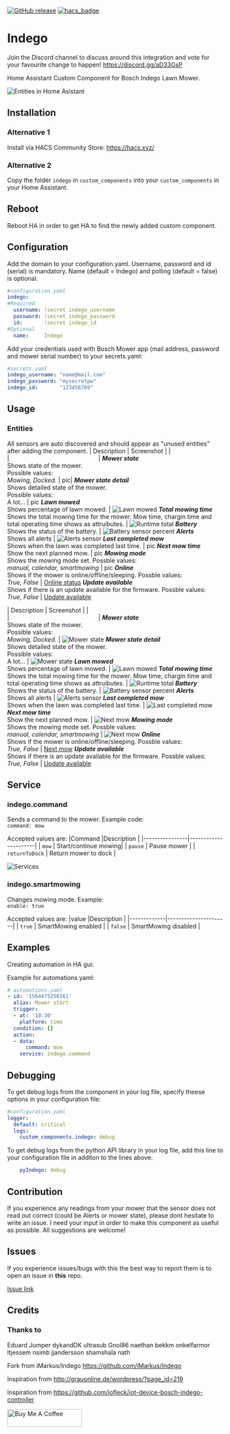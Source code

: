 [![GitHub release](https://img.shields.io/github/release/jm-73/Indego.svg)](https://GitHub.com/jm-73/Indego/releases/) [![hacs_badge](https://img.shields.io/badge/HACS-Default-orange.svg)](https://github.com/custom-components/hacs)

# Indego
Join the Discord channel to discuss around this integration and vote for your favourite change to happen!
https://discord.gg/aD33GsP

Home Assistant Custom Component for Bosch Indego Lawn Mower.

![Entities in Home Asistant](/doc/0-Sensors_1.png)

## Installation

### Alternative 1
Install via HACS Community Store: https://hacs.xyz/
### Alternative 2
Copy the folder `indego` in `custom_components` into your `custom_components` in your Home Assistant.

## Reboot
Reboot HA in order to get HA to find the newly added custom component.

## Configuration
Add the domain to your configuration.yaml. Username, password and id (serial) is mandatory. Name (default = Indego) and polling (default = false) is optional.
``` yaml
#configuration.yaml
indego:
#Required
  username: !secret indego_username
  password: !secret indego_password
  id:       !secret indego_id
#Optional
  name:     Indego
```

Add your credentials used with Bosch Mower app (mail address, password and mower serial number) to your secrets.yaml: 
``` yaml
#secrets.yaml
indego_username: "name@mail.com"
indego_password: "mysecretpw"
indego_id:       "123456789"
```
## Usage

### Entities
 All sensors are auto discovered and should appear as "unused entities" after adding the component.
| Description | Screenshot |
| <img width=600/> | <img width=200/> |
***Mower state***<br>Shows state of the mower.<br>Possible values:<br> *Mowing, Docked*. | pic|
***Mower state detail***<br>Shows detailed state of the mower.<br>Possible values:<br> A lot... | pic
***Lawn mowed***<br>Shows percentage of lawn mowed. | ![Lawn mowed](/doc/3-LawnMowed_3.png)
***Total mowing time***<br>Shows the total mowing time for the mower. Mow time, chargin time and total operating time shows as attruibutes. | ![Runtime total](/doc/4-Mowtime_3.png)
***Battery***<br>Shows the status of the battery. | ![Battery sensor percent](/doc/5-Battery_3.png)
***Alerts***<br>Shows all alerts | ![Alerts sensor](/doc/7-Alerts_3.png)
***Last completed mow***<br>Shows when the lawn was completed last time. | pic
***Next mow time***<br>Show the next planned mow. | pic
***Mowing mode***<br>Shows the mowing mode set. Possble values:<br> *manual, calendar, smartmowing* | pic
***Online***<br>Shows if the mower is online/offline/sleeping. Possble values:<br> *True, False* | [Online status](/doc/11-Online_3.png)
***Update available***<br>Shows if there is an update available for the firmware. Possble values:<br> *True, False* | [Update available](/doc/12-Update_3.png)



| Description | Screenshot |
| <img width=600/> | <img width=200/> |
***Mower state***<br>Shows state of the mower.<br>Possible values:<br> *Mowing, Docked*. | ![Mower state](/doc/1-State_1.png)
***Mower state detail***<br>Shows detailed state of the mower.<br>Possible values:<br> A lot... | ![Mower state](/doc/2-StateDetail.png)
***Lawn mowed***<br>Shows percentage of lawn mowed. | ![Lawn mowed](/doc/3-LawnMowed_2.png)
***Total mowing time***<br>Shows the total mowing time for the mower. Mow time, chargin time and total operating time shows as attruibutes. | ![Runtime total](/doc/4-Runtime.png)
***Battery***<br>Shows the status of the battery. | ![Battery sensor percent](/doc/5-Battery_2.png)
***Alerts***<br>Shows all alerts | ![Alerts sensor](/doc/7-Alerts_2.png)
***Last completed mow***<br>Shows when the lawn was completed last time. | ![Last completed mow](/doc/8-LastCompleted.png)
***Next mow time***<br>Show the next planned mow. | ![Next mow](/doc/9-NextMow.png)
***Mowing mode***<br>Shows the mowing mode set. Possble values:<br> *manual, calendar, smartmowing* | ![Next mow](/doc/10-MowingMode.png)
***Online***<br>Shows if the mower is online/offline/sleeping. Possble values:<br> *True, False* | [Next mow](/doc/11-Online_2.png)
***Update available***<br>Shows if there is an update available for the firmware. Possble values:<br> *True, False* | [Update available](/doc/12-Update_2.png)

## Service

### indego.command ####
Sends a command to the mower. Example code:<br>
`command: mow`

Accepted values are:
|Command         |Description           |
|----------------|----------------------|
| `mow`          | Start/continue mowing|
| `pause`        | Pause mower          |
| `returnToDock` | Return mower to dock |

![Services](/doc/S1-Command1.png)

### indego.smartmowing ####
Changes mowing mode. Example:<br>
`enable: true`

Accepted values are:
|value        |Description           |
|-------------|----------------------|
| `true`      | SmartMowing enabled  |
| `false`     | SmartMowing disabled |


## Examples
Creating automation in HA gui:

Example for automations.yaml:

``` yaml
# automations.yaml
- id: '1564475250261'
  alias: Mower start
  trigger:
  - at: '10:30'
    platform: time
  condition: []
  action:
  - data:
      command: mow
    service: indego.command
```

## Debugging
To get debug logs from the component in your log file, specify theese options in your configuration file:

``` yaml
#configuration.yaml
logger: 
  default: critical 
  logs: 
    custom_components.indego: debug 
```

To get debug logs from the python API library in your log file, add this line to your configuration file in additon to the lines above:

``` yaml
    pyIndego: debug
```

## Contribution
If you experience any readings from your mower that the sensor does not read out correct (could be Alerts or mower state), please dont hesitate to write an issue. I need your input in order to make this component as useful as possible. All suggestions are welcome!

## Issues
If you experience issues/bugs with this the best way to report them is to open an issue in **this** repo.

[Issue link](https://github.com/jm-73/Indego/issues)


## Credits

### Thanks to
Eduard Jumper dykandDK ultrasub Gnol86 naethan bekkm onkelfarmor ltjessem nsimb jjandersson shamshala nath

Fork from iMarkus/Indego https://github.com/iMarkus/Indego

Inspiration from http://grauonline.de/wordpress/?page_id=219

Inspiration from https://github.com/jofleck/iot-device-bosch-indego-controller

<a href="https://www.buymeacoffee.com/jm73" target="_blank"><img src="https://cdn.buymeacoffee.com/buttons/default-orange.png" alt="Buy Me A Coffee" height="41" width="174"></a>

